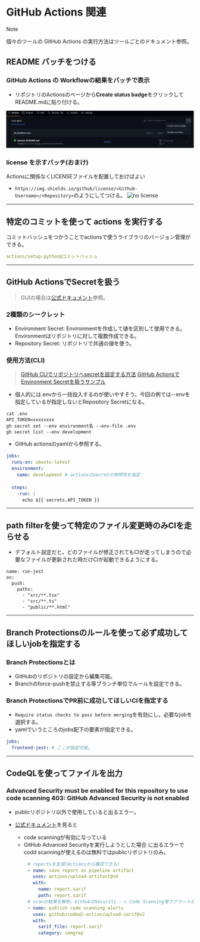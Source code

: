 # GitHub Actions 関連

> [!NOTE]
> 個々のツールの GitHub Actions の実行方法はツールごとのドキュメント参照。

## README バッチをつける

### GitHub Actions の Workflowの結果をバッチで表示

- リポジトリのActionsのページから**Create status badge**をクリックしてREADME.mdに貼り付ける。

![バッチのつけかた](./fig/badge.png)

### license を示すバッチ(おまけ)

Actionsに関係なくLICENSEファイルを配置しておけばよい

- `https://img.shields.io/github/license/<Github-Username>/<Repository>`のようにしてつける。
  ![no license](https://img.shields.io/github/license/RyosukeDTomita/devsecops-demo-aws-ecs)

---

## 特定のコミットを使って actions を実行する

コミットハッシュをつかうことでactionsで使うライブラリのバージョン管理ができる。

```yaml
actions/setup-python@コミットハッシュ
```

---

## GitHub ActionsでSecretを扱う

> GUIの場合は[公式ドキュメント](https://docs.github.com/ja/actions/security-guides/using-secrets-in-github-actions)参照。

### 2種類のシークレット

- Environment Secret: Environmentを作成して値を区別して使用できる。Environmentはリポジトリに対して複数作成できる。
- Repository Secret: リポジトリで共通の値を使う。

### 使用方法(CLI)

> [GitHub CLIでリポジトリへsecretを設定する方法](https://zenn.dev/hankei6km/articles/set-secret-to-repo-with-githubcli)
> [GitHub ActionsでEnvironment Secretを扱うサンプル](https://qiita.com/ak2ie/items/4fbcdf74e7760c49c1af)

- 個人的には.envから一括投入するのが使いやすそう。今回の例では--envを指定しているが指定しないとRepository Secretになる。

```shell
cat .env
API_TOKEN=xxxxxxxx
gh secret set --env environment名 --env-file .env
gh secret list --env development
```

- GitHub actionsのyamlから参照する。

```yaml
jobs:
  runs-on: ubuntu-latest
  environment:
    name: development # actionsのsecretの参照先を指定

  steps:
    -run: |
      echo ${{ secrets.API_TOKEN }}
```

---

## path filterを使って特定のファイル変更時のみCIを走らせる

- デフォルト設定だと，どのファイルが修正されてもCIが走ってしまうので必要なファイルが更新された時だけCIが起動できるようにする。

```shell
name: run-jest
on:
  push:
    paths:
      - "src/**.tsx"
      - "src/**.ts"
      - "public/**.html"
```

---

## Branch Protectionsのルールを使って必ず成功してほしいjobを指定する

### Branch Protectionsとは

- GitHubのリポジトリの設定から編集可能。
- Branchのforce-pushを禁止する等ブランチ単位でルールを設定できる。

### Branch ProtectionsでPR前に成功してほしいCIを指定する

- `Require status checks to pass before merging`を有効にし，必要なjobを選択する。
- yamlでいうところのjobs配下の要素が指定できる。

```yaml
jobs:
  frontend-jest: # ここが指定可能。
```

---

## CodeQLを使ってファイルを出力

### Advanced Security must be enabled for this repository to use code scanning 403: GitHub Advanced Security is not enabled

- publicリポジトリ以外で使用していると出るエラー。

- [公式ドキュメント](https://docs.github.com/ja/code-security/code-scanning/troubleshooting-code-scanning/advanced-security-must-be-enabled)を見ると
  - code scanningが有効になっている
  - GitHub Advanced Securityを実行しようとした場合
に出るエラーでcodd scanningが使えるのは無料ではpublicリポジトリのみ。

```yaml
        # reportsを生成(Actionsから確認できる)
        - name: save report as pipeline artifact
          uses: actions/upload-artifact@v4
          with:
            name: report.sarif
            path: report.sarif
        # scanの結果を解析。GithubのSecurity --> Code Scanning等でアラートが見られる。
        - name: publish code scanning alerts
          uses: github/codeql-action/upload-sarif@v2
          with:
            sarif_file: report.sarif
            category: semgrep
```

